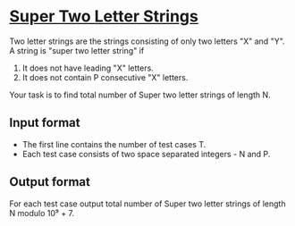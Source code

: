 # [Super Two Letter Strings][link]

Two letter strings are the strings consisting of only two letters "X" and "Y". A string is "super two letter string" if

1. It does not have leading "X" letters.
2. It does not contain P consecutive "X" letters.

Your task is to find total number of Super two letter strings of length N.

## Input format

- The first line contains the number of test cases T.
- Each test case consists of two space separated integers - N and P.

## Output format

For each test case output total number of Super two letter strings of length N modulo 10⁹ + 7.

[link]: https://www.hackerearth.com/practice/algorithms/dynamic-programming/introduction-to-dynamic-programming-1/practice-problems/algorithm/super-two-letter-strings/

